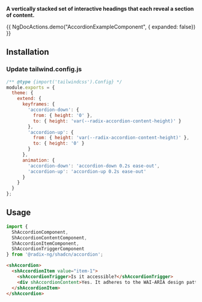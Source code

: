 **A vertically stacked set of interactive headings that each reveal a section of content.**

{{ NgDocActions.demo("AccordionExampleComponent", { expanded: false}) }}

## Installation

### Update tailwind.config.js

```js {5-18} name="tailwind.config.js"
/** @type {import('tailwindcss').Config} */
module.exports = {
  theme: {
    extend: {
      keyframes: {
        'accordion-down': {
          from: { height: '0' },
          to: { height: 'var(--radix-accordion-content-height)' }
        },
        'accordion-up': {
          from: { height: 'var(--radix-accordion-content-height)' },
          to: { height: '0' }
        }
      },
      animation: {
        'accordion-down': 'accordion-down 0.2s ease-out',
        'accordion-up': 'accordion-up 0.2s ease-out'
      }
    }
  }
};
```

## Usage

```ts
import {
  ShAccordionComponent,
  ShAccordionContentComponent,
  ShAccordionItemComponent,
  ShAccordionTriggerComponent
} from '@radix-ng/shadcn/accordion';
```

```html
<shAccordion>
  <shAccordionItem value="item-1">
    <shAccordionTrigger>Is it accessible?</shAccordionTrigger>
    <div shAccordionContent>Yes. It adheres to the WAI-ARIA design pattern.</div>
  </shAccordionItem>
</shAccordion>
```
